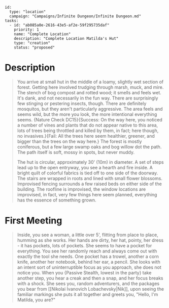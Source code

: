 
```RpgManager4
id: 
  type: "location"
  campaign: "Campaigns/Infinite Dungeon/Infinite Dungeon.md"
tasks: 
  - id: "ab085a0e-2616-43e5-af2e-59f295735daf"
    priority: 1
    name: "Complete Location"
    description: "Complete Location Matilda's Hut"
    type: "creation"
    status: "proposed"
```


# Description

> You arrive at small hut in the middle of a loamy, slightly wet section of forest. Getting here involved trudging through marsh, muck, and mire. The stench of bog compost and rotted wood; it smells and feels wet. It's dank, and not necessarily in the fun way. There are surprisingly few stinging or pestering insects, though. There are definitely mosquitos, but they aren't particularly aggressive. The area feels and seems wild, but the more you look, the more intentional everything seems. {Nature Check DC15}{Success: On the way here, you noticed a number of vines and plants that do not appear native to this area, lots of trees being throttled and killed by them, in fact; here though, no invasives.}{Fail: All the trees here seem healthier, greener, and bigger than the trees on the way here.} The forest is mostly coniferous, but a few large swamp oaks and bog willow dot the path. The path itself is soft, mossy in spots, but never muddy.
>  
> The hut is circular, approximately 30' (10m) in diameter. A set of steps lead up to the open entryway, you see a hearth and fire inside. A bright quilt of colorful fabrics is tied off to one side of the doorway. The stairs are wrapped in roots and lined with small flower blossoms. Improvised fencing surrounds a few raised beds on either side of the building. The roofline is improvised, the window locations are improvised, in fact, very few things here seem planned, everything has the essence of something grown.

# First Meeting

> Inside, you see a woman, a little over 5', flitting from place to place, humming as she works. Her hands are dirty, her hat, pointy, her dress - it has pockets, lots of pockets. She seems to have a pocket for everything. You see her randomly reach and always come out with exactly the tool she needs. One pocket has a trowel, another a corn knife, another her notebook, behind her ear, a pencil. She looks with an intent sort of uninterruptible focus as you approach, she does not notice you. When you {Passive Stealth, lowest in the party} take another step, you hear a creak and then a snap, and her focus breaks with a shock. She sees you, random adventurers, and the packages you bear from [[Nikolai Ivanovich Lobachevsky|Nik]], upon seeing the familiar markings she puts it all together and greets you, "Hello, I'm Matilda, you are?"
